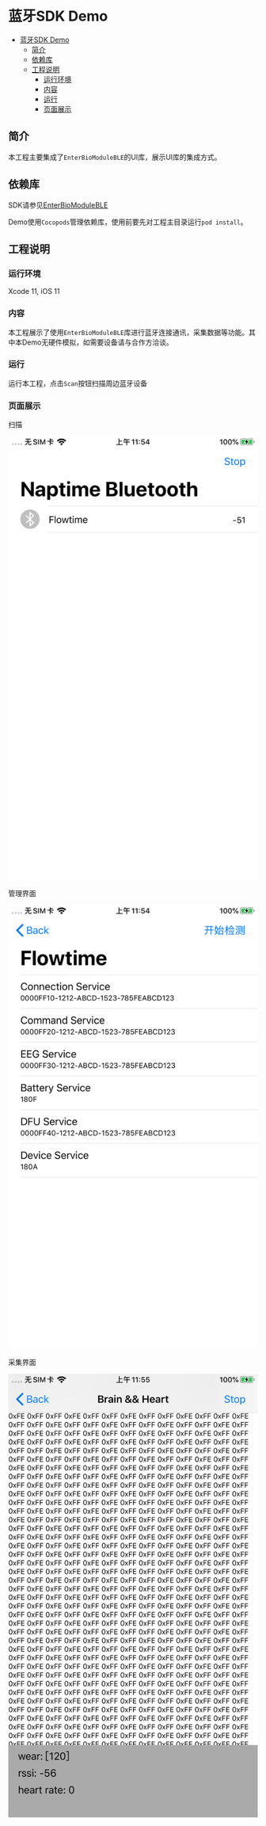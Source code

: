 # 蓝牙SDK Demo

- [蓝牙SDK Demo](#%e8%93%9d%e7%89%99sdk-demo)
  - [简介](#%e7%ae%80%e4%bb%8b)
  - [依赖库](#%e4%be%9d%e8%b5%96%e5%ba%93)
  - [工程说明](#%e5%b7%a5%e7%a8%8b%e8%af%b4%e6%98%8e)
    - [运行环境](#%e8%bf%90%e8%a1%8c%e7%8e%af%e5%a2%83)
    - [内容](#%e5%86%85%e5%ae%b9)
    - [运行](#%e8%bf%90%e8%a1%8c)
    - [页面展示](#%e9%a1%b5%e9%9d%a2%e5%b1%95%e7%a4%ba)

## 简介 

本工程主要集成了`EnterBioModuleBLE`的UI库，展示UI库的集成方式。

## 依赖库

SDK请参见[EnterBioModuleBLE](../EnterBioModuleBLE/)

Demo使用`Cocopods`管理依赖库，使用前要先对工程主目录运行`pod install`。

## 工程说明

### 运行环境

Xcode 11, iOS 11

### 内容

本工程展示了使用`EnterBioModuleBLE`库进行蓝牙连接通讯，采集数据等功能。其中本Demo无硬件模拟，如需要设备请与合作方洽谈。

### 运行

运行本工程，点击`Scan`按钮扫描周边蓝牙设备

### 页面展示

扫描

![扫描界面](../../img/IMG_0837.PNG)

管理界面

![管理界面](../../img/IMG_0838.PNG)

采集界面

![采集界面](../../img/IMG_0839.PNG)